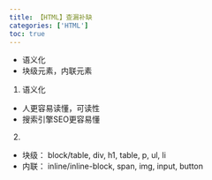 ```yaml
---
title: 【HTML】查漏补缺
categories: ['HTML']
toc: true
---
```



- 语义化
- 块级元素，内联元素

1. 语义化
- 人更容易读懂，可读性
- 搜索引擎SEO更容易懂

2. 
- 块级： block/table, div, h1, table, p, ul, li
- 内联： inline/inline-block, span, img, input, button

